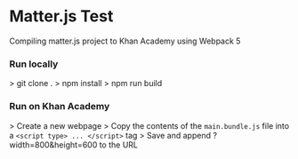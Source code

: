 # Matter.js Test

Compiling matter.js project to Khan Academy using Webpack 5 

### Run locally

\> git clone <this repo> .
\> npm install
\> npm run build

### Run on Khan Academy
\> Create a new webpage
\> Copy the contents of the `main.bundle.js` file into a `<script type> ... </script>` tag
\> Save and append ?width=800&height=600 to the URL